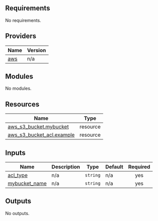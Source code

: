 <!-- BEGIN_TF_DOCS -->
## Requirements

No requirements.

## Providers

| Name | Version |
|------|---------|
| <a name="provider_aws"></a> [aws](#provider\_aws) | n/a |

## Modules

No modules.

## Resources

| Name | Type |
|------|------|
| [aws_s3_bucket.mybucket](https://registry.terraform.io/providers/hashicorp/aws/latest/docs/resources/s3_bucket) | resource |
| [aws_s3_bucket_acl.example](https://registry.terraform.io/providers/hashicorp/aws/latest/docs/resources/s3_bucket_acl) | resource |

## Inputs

| Name | Description | Type | Default | Required |
|------|-------------|------|---------|:--------:|
| <a name="input_acl_type"></a> [acl\_type](#input\_acl\_type) | n/a | `string` | n/a | yes |
| <a name="input_mybucket_name"></a> [mybucket\_name](#input\_mybucket\_name) | n/a | `string` | n/a | yes |

## Outputs

No outputs.
<!-- END_TF_DOCS -->
